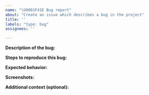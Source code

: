 ```yaml
---
name: "\U0001F41E Bug report"
about: "Create an issue which describes a bug in the project"
title: ''
labels: "type: bug"
assignees: ''

---
```


**Description of the bug:**

<!-- A clear and concise description of what the bug is. -->


**Steps to reproduce this bug:**

<!-- Here is an example for how this could look like. The important thing is that you are describing the steps as specific as possible! -->

<!--

Steps to reproduce the behavior:
1. Go to '...'
2. Click on '....'
3. Scroll down to '....'
4. See error

Steps to reproduce the exception:
1. Declare object '....'
2. Call method '#setCoins(int)'
3. See exception

-->


**Expected behavior:**

<!-- A clear and concise description of what you expected to happen. -->


**Screenshots:**

<!-- If applicable, add screenshots to help explain the problem. -->


**Additional context (optional):**

<!-- Add any other important information about the problem here. -->